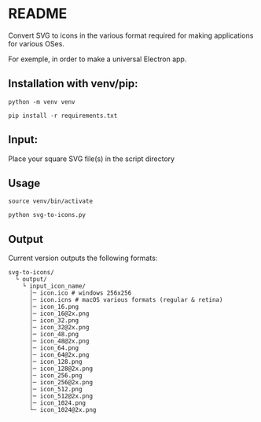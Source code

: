 # README

Convert SVG to icons in the various format required for making applications for various OSes.

For exemple, in order to make a universal Electron app.

## Installation with venv/pip:
`python -m venv venv`

`pip install -r requirements.txt`

## Input:
Place your square SVG file(s) in the script directory

## Usage
`source venv/bin/activate`

`python svg-to-icons.py`

## Output

Current version outputs the following formats:

```
svg-to-icons/
  └ output/
    └ input_icon_name/
      │─ icon.ico # windows 256x256
      │─ icon.icns # macOS various formats (regular & retina)
      │─ icon_16.png
      │─ icon_16@2x.png
      │─ icon_32.png
      │─ icon_32@2x.png
      │─ icon_48.png
      │─ icon_48@2x.png
      │─ icon_64.png
      │─ icon_64@2x.png
      │─ icon_128.png
      │─ icon_128@2x.png
      │─ icon_256.png
      │─ icon_256@2x.png
      │─ icon_512.png
      │─ icon_512@2x.png
      │─ icon_1024.png
      └─ icon_1024@2x.png
```
